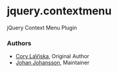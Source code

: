 # jquery.contextmenu

jQuery Context Menu Plugin

### Authors
  - [Cory LaViska](http://abeautifulsite.net/), Original Author
  - [Johan Johansson](https://github.com/myspace-nu/), Maintainer
  